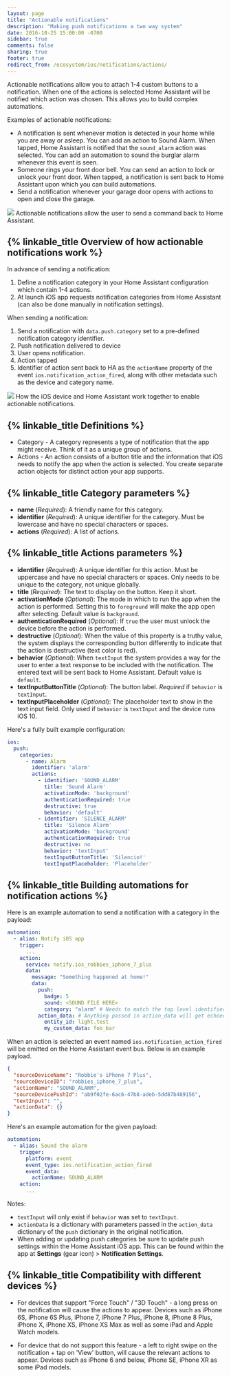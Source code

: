 ```yaml
---
layout: page
title: "Actionable notifications"
description: "Making push notifications a two way system"
date: 2016-10-25 15:00:00 -0700
sidebar: true
comments: false
sharing: true
footer: true
redirect_from: /ecosystem/ios/notifications/actions/
---
```


Actionable notifications allow you to attach 1-4 custom buttons to a notification. When one of the actions is selected Home Assistant will be notified which action was chosen. This allows you to build complex automations.

Examples of actionable notifications:

- A notification is sent whenever motion is detected in your home while you are away or asleep. You can add an action to Sound Alarm. When tapped, Home Assistant is notified that the `sound_alarm` action was selected. You can add an automation to sound the burglar alarm whenever this event is seen.
- Someone rings your front door bell. You can send an action to lock or unlock your front door. When tapped, a notification is sent back to Home Assistant upon which you can build automations.
- Send a notification whenever your garage door opens with actions to open and close the garage.

<p class='img'>
  <img src='/images/ios/actions.png' />
  Actionable notifications allow the user to send a command back to Home Assistant.
</p>

## {% linkable_title Overview of how actionable notifications work %}

In advance of sending a notification:

1. Define a notification category in your Home Assistant configuration which contain 1-4 actions.
2. At launch iOS app requests notification categories from Home Assistant (can also be done manually in notification settings).

When sending a notification:

1. Send a notification with `data.push.category` set to a pre-defined notification category identifier.
2. Push notification delivered to device
3. User opens notification.
3. Action tapped
4. Identifier of action sent back to HA as the `actionName` property of the event `ios.notification_action_fired`, along with other metadata such as the device and category name.

<p class='img'>
  <img src='/images/ios/NotificationActionFlow.png' />
  How the iOS device and Home Assistant work together to enable actionable notifications.
</p>

## {% linkable_title Definitions %}
- Category - A category represents a type of notification that the app might receive. Think of it as a unique group of actions.
- Actions - An action consists of a button title and the information that iOS needs to notify the app when the action is selected. You create separate action objects for distinct action your app supports.

## {% linkable_title Category parameters %}

- **name** (*Required*): A friendly name for this category.
- **identifier** (*Required*): A unique identifier for the category. Must be lowercase and have no special characters or spaces.
- **actions** (*Required*): A list of actions.

## {% linkable_title Actions parameters %}

- **identifier** (*Required*): A unique identifier for this action. Must be uppercase and have no special characters or spaces. Only needs to be unique to the category, not unique globally.
- **title** (*Required*): The text to display on the button. Keep it short.
- **activationMode** (*Optional*): The mode in which to run the app when the action is performed. Setting this to `foreground` will make the app open after selecting. Default value is `background`.
- **authenticationRequired** (*Optional*): If `true` the user must unlock the device before the action is performed.
- **destructive** (*Optional*): When the value of this property is a truthy value, the system displays the corresponding button differently to indicate that the action is destructive (text color is red).
- **behavior** (*Optional*): When `textInput` the system provides a way for the user to enter a text response to be included with the notification. The entered text will be sent back to Home Assistant. Default value is `default`.
- **textInputButtonTitle** (*Optional*): The button label. *Required* if `behavior` is `textInput`.
- **textInputPlaceholder** (*Optional*): The placeholder text to show in the text input field. Only used if `behavior` is `textInput` and the device runs iOS 10.

Here's a fully built example configuration:

```yaml
ios:
  push:
    categories:
      - name: Alarm
        identifier: 'alarm'
        actions:
          - identifier: 'SOUND_ALARM'
            title: 'Sound Alarm'
            activationMode: 'background'
            authenticationRequired: true
            destructive: true
            behavior: 'default'
          - identifier: 'SILENCE_ALARM'
            title: 'Silence Alarm'
            activationMode: 'background'
            authenticationRequired: true
            destructive: no
            behavior: 'textInput'
            textInputButtonTitle: 'Silencio!'
            textInputPlaceholder: 'Placeholder'
```

## {% linkable_title Building automations for notification actions %}
Here is an example automation to send a notification with a category in the payload:

```yaml
automation:
  - alias: Notify iOS app
    trigger:
      ...
    action:
      service: notify.ios_robbies_iphone_7_plus
      data:
        message: "Something happened at home!"
        data:
          push:
            badge: 5
            sound: <SOUND FILE HERE>
            category: "alarm" # Needs to match the top level identifier you used in the ios configuration
          action_data: # Anything passed in action_data will get echoed back to Home Assistant.
            entity_id: light.test
            my_custom_data: foo_bar
```

When an action is selected an event named `ios.notification_action_fired` will be emitted on the Home Assistant event bus. Below is an example payload.

```json
{
  "sourceDeviceName": "Robbie's iPhone 7 Plus",
  "sourceDeviceID": "robbies_iphone_7_plus",
  "actionName": "SOUND_ALARM",
  "sourceDevicePushId": "ab9f02fe-6ac6-47b8-adeb-5dd87b489156",
  "textInput": "",
  "actionData": {}
}
```

Here's an example automation for the given payload:
```yaml
automation:
  - alias: Sound the alarm
    trigger:
      platform: event
      event_type: ios.notification_action_fired
      event_data:
        actionName: SOUND_ALARM
    action:
      ...
```

Notes:

* `textInput` will only exist if `behavior` was set to `textInput`.
* `actionData` is a dictionary with parameters passed in the `action_data` dictionary of the `push` dictionary in the original notification.
* When adding or updating push categories be sure to update push settings within the Home Assistant iOS app. This can be found within the app at **Settings** (gear icon) > **Notification Settings**.

## {% linkable_title Compatibility with different devices %}

* For devices that support "Force Touch" / "3D Touch" - a long press on the notification will cause the actions to appear. Devices such as iPhone 6S, iPhone 6S Plus, iPhone 7, iPhone 7 Plus, iPhone 8, iPhone 8 Plus, iPhone X, iPhone XS, iPhone XS Max as well as some iPad and Apple Watch models.

* For device that do not support this feature - a left to right swipe on the notification + tap on 'View' button, will cause the relevant actions to appear. Devices such as iPhone 6 and below, iPhone SE, iPhone XR as some iPad models.
